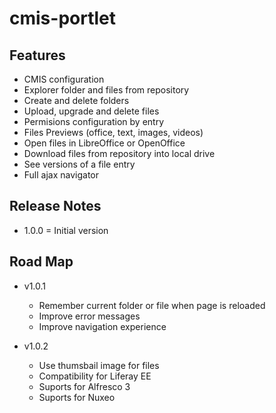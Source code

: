 # cmis-portlet

## Features

* CMIS configuration
* Explorer folder and files from repository
* Create and delete folders
* Upload, upgrade and delete files
* Permisions configuration by entry
* Files Previews (office, text, images, videos)
* Open files in LibreOffice or OpenOffice
* Download files from repository into local drive
* See versions of a file entry
* Full ajax navigator

##  Release Notes

* 1.0.0 = Initial version

## Road Map 

* v1.0.1
  - Remember current folder or file when page is reloaded
  - Improve error messages
  - Improve navigation experience

* v1.0.2
  - Use thumsbail image for files
  - Compatibility for Liferay EE
  - Suports for Alfresco 3
  - Suports for Nuxeo
